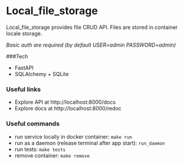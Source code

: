# Local_file_storage

Local_file_storage provides file CRUD API. Files are stored in container locale storage.

_Basic auth are required (by default USER=admin PASSWORD=admin)_

###Tech
- FastAPI
- SQLAlchemy + SQLite

### Useful links
- Explore API at http://localhost:8000/docs
- Explore docs at http://localhost:8000/redoc

### Useful commands

- run service locally in docker container: `make run`
- run as a daemon (release terminal after app start): `run_daemon`
- run tests: `make tests`
- remove container: `make remove`
